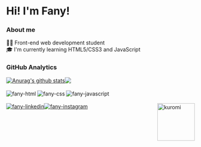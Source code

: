 <h1>
   Hi! I'm Fany!
</h1>

### About me

 👩‍💻 Front-end web development student 
 <br>
 🎓 I'm currently learning HTML5/CSS3 and JavaScript
  
### GitHub Analytics

  <div>
    <a href="https://github.com/fanyfernandes" target="_blank">
    <a href="https://github.com/fanyfernandes/github-readme-stats"><img align="center" src="https://github-readme-stats.vercel.app/api?username=fanyfernandes&show_icons=true&include_all_commits=true&theme=buefy&hide_border=true" alt="Anurag's github stats" /></a><a href="https://github.com/fanyfernandes/github-readme-stats"><img align="center" src="https://github-readme-stats.vercel.app/api/top-langs/?username=fanyfernandes&layout=compact&theme=buefy&hide_border=true" /></a>
  </div>
    <br>
  <div>
    <img align="center" alt="fany-html" src="https://img.shields.io/badge/HTML-239120?logo=html5&logoColor=white&style=for-the-badge">
    <img align="center" alt="fany-css" src="https://img.shields.io/badge/CSS-239120?logo=css3&logoColor=white&style=for-the-badge">
    <img align="center" alt="fany-javascript" src="https://img.shields.io/badge/JavaScript-F7DF1E?logo=javascript&logoColor=black&style=for-the-badge">  
  </div>
    </br>
  <div>
    <img align="right" height="100em" width="100" alt="kuromi" src="https://media3.giphy.com/media/l2FSi4zPU5dnLyd7Q4/giphy.gif?cid=ecf05e47vgqsnwmvz04j5yvfsvotivmg1pp5y1a0e9pd7cly&ep=v1_gifs_related&rid=giphy.gif&ct=s"><a href="https://www.linkedin.com/in/thifany-fernandes-55a50223b" target="_blank"><img align="center" alt="fany-linkedin" src="https://img.shields.io/badge/LinkedIn-0077B5?style=for-the-badge&logo=linkedin&logoColor=white"><a href="https://instagram.com/xolovethifany" target="_blank"><img align="center" alt="fany-instagram" src="https://img.shields.io/badge/Instagram-E4405F?style=for-the-badge&logo=instagram&logoColor=white">
  </div>
